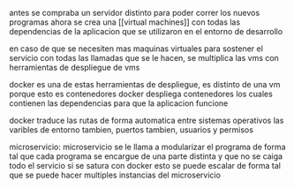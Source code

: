 
antes se compraba un servidor distinto para poder correr los nuevos programas
ahora se crea una [[virtual machines]] con todas las dependencias de la aplicacion que se utilizaron en el entorno de desarrollo

en caso de que se necesiten mas maquinas virtuales para sostener el servicio con todas las llamadas que se le hacen, se multiplica las vms con herramientas de despliegue de vms

docker es una de estas herramientas de despliegue, es distinto de una vm porque esto es contenedores
docker despliega contenedores los cuales contienen las dependencias para que la aplicacion funcione

docker traduce las rutas de forma automatica entre sistemas operativos
las varibles de entorno tambien, puertos tambien, usuarios y permisos


microservicio:
 microservicio se le llama a modularizar el programa de forma tal que cada programa se encargue de una parte distinta y que no se caiga todo el servicio si se satura
 con docker esto se puede escalar de forma tal que se puede hacer multiples instancias del microservicio
 